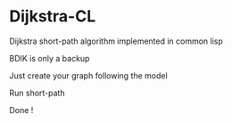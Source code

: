 # Dijkstra-CL
Dijkstra short-path algorithm implemented in common lisp
<p> BDIK is only a backup
<p> Just create your graph following the model
<p> Run short-path 
<p> Done !
